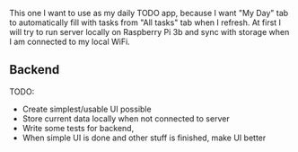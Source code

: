 This one I want to use as my daily TODO app, because I want
"My Day" tab to automatically fill with tasks from "All tasks"
tab when I refresh. At first I will try to run server locally
on Raspberry Pi 3b and sync with storage when I am connected
to my local WiFi.

## Backend

TODO:

- Create simplest/usable UI possible
- Store current data locally when not connected to server
- Write some tests for backend,
- When simple UI is done and other stuff is finished, make UI better

